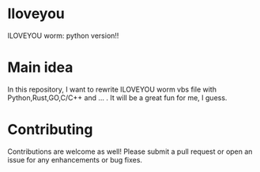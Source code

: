 # Iloveyou
ILOVEYOU worm: python version!!
# Main idea
In this repository, I want to  rewrite  ILOVEYOU worm vbs file with Python,Rust,GO,C/C++ and ... .
It will be a great fun  for me, I guess.
# Contributing
Contributions are welcome as well! Please submit a pull request or open an issue for any enhancements or bug fixes.


